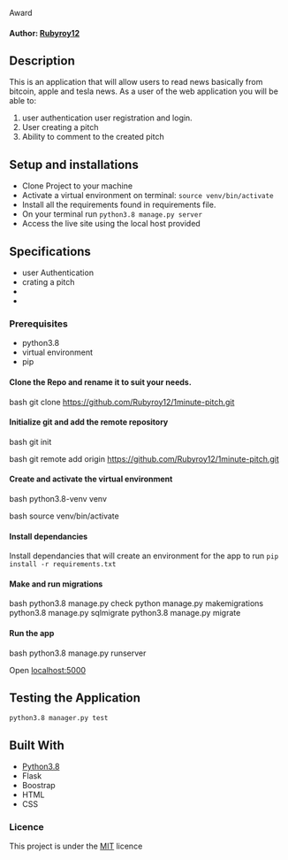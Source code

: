 Award
#### Author: [Rubyroy12](https://github.com/Rubyroy12)
## Description
This is an application that will allow users to read news basically from bitcoin, apple and tesla news. 
As a user of the web application you will be able to:
1. user authentication user registration and login.
2. User creating a pitch
3. Ability to comment to the created pitch


## Setup and installations
* Clone Project to your machine
* Activate a virtual environment on terminal: `source venv/bin/activate`
* Install all the requirements found in requirements file.
* On your terminal run `python3.8 manage.py server`
* Access the live site using the local host provided
  
## Specifications
* user Authentication
* crating a pitch
* 
*  
### Prerequisites
* python3.8
* virtual environment
* pip
#### Clone the Repo and rename it to suit your needs.
bash
git clone https://github.com/Rubyroy12/1minute-pitch.git

#### Initialize git and add the remote repository
bash
git init

bash
git remote add origin https://github.com/Rubyroy12/1minute-pitch.git

#### Create and activate the virtual environment
bash
python3.8-venv venv

bash
source venv/bin/activate

#### Install dependancies
Install dependancies that will create an environment for the app to run
`pip install -r requirements.txt`
#### Make and run migrations
bash
python3.8 manage.py check
python manage.py makemigrations 
python3.8 manage.py sqlmigrate 
python3.8 manage.py migrate

#### Run the app
bash
python3.8 manage.py runserver

Open [localhost:5000](http://127.0.0.1:5000)
## Testing the Application
`python3.8 manager.py test`
## Built With
* [Python3.8](https://docs.python.org/3/)
* Flask
* Boostrap
* HTML
* CSS

### Licence
This project is under the  [MIT](LICENSE.md) licence